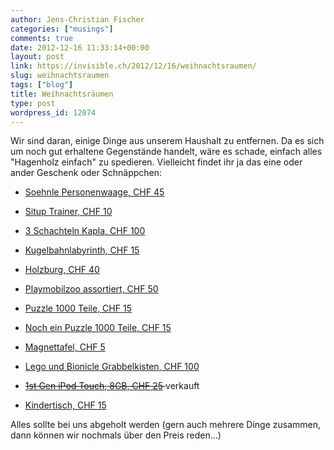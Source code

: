 ```yaml
---
author: Jens-Christian Fischer
categories: ["musings"]
comments: true
date: 2012-12-16 11:33:14+00:00
layout: post
link: https://invisible.ch/2012/12/16/weihnachtsraumen/
slug: weihnachtsraumen
tags: ["blog"]
title: Weihnachtsräumen
type: post
wordpress_id: 12074
---
```


Wir sind daran, einige Dinge aus unserem Haushalt zu entfernen. Da es sich um noch gut erhaltene Gegenstände handelt, wäre es schade, einfach alles "Hagenholz einfach" zu spedieren. Vielleicht findet ihr ja das eine oder ander Geschenk oder Schnäppchen:





	
  * [Soehnle Personenwaage, CHF 45](https://stuffle.it/item/50cd9a2901bdce857200023b)

	
  * [Situp Trainer, CHF 10](https://stuffle.it/item/50cd9b1701bdceea6c000b83)

	
  * [3 Schachteln Kapla, CHF 100](https://stuffle.it/item/50cd9c8f00bdcef869000d88)

	
  * [Kugelbahnlabyrinth, CHF 15](https://stuffle.it/item/friesenberg-zuerich/kugelbahnlabyrinth/50cd9d2b01bdceea6c000e5b)

	
  * [Holzburg, CHF 40](https://stuffle.it/item/50cda02201bdcebd6b00145a)

	
  * [Playmobilzoo assortiert, CHF 50](https://stuffle.it/item/friesenberg-zuerich/playmobil-zoo/50cda23400bdcec95f0022cd)

	
  * [Puzzle 1000 Teile, CHF 15](https://stuffle.it/item/friesenberg-zuerich/puzzle-1000-teile/50cda31300bdcec95f00242b)

	
  * [Noch ein Puzzle 1000 Teile, CHF 15](https://stuffle.it/item/friesenberg-zuerich/bernard-puzzle/50cda35900bdcef869001887)

	
  * [Magnettafel, CHF 5](https://stuffle.it/item/friesenberg-zuerich/magnettafel/50cda41400bdcef8690019f0)

	
  * [Lego und Bionicle Grabbelkisten, CHF 100](https://stuffle.it/item/friesenberg-zuerich/lego-und-bionicle-grabbelkisten/50cda5d001bdce0d75001167)

	
  * <del>[1st Gen iPod Touch, 8GB, CHF 25](https://stuffle.it/item/friesenberg-zuerich/ipod-touch-1gen-8gb/50cda7a900bdce0a04000074) </del>verkauft

	
  * [Kindertisch, CHF 15](https://stuffle.it/item/friesenberg-zuerich/tisch/50cda9b200bdcef8690021cb)


Alles sollte bei uns abgeholt werden (gern auch mehrere Dinge zusammen, dann können wir nochmals über den Preis reden...)




